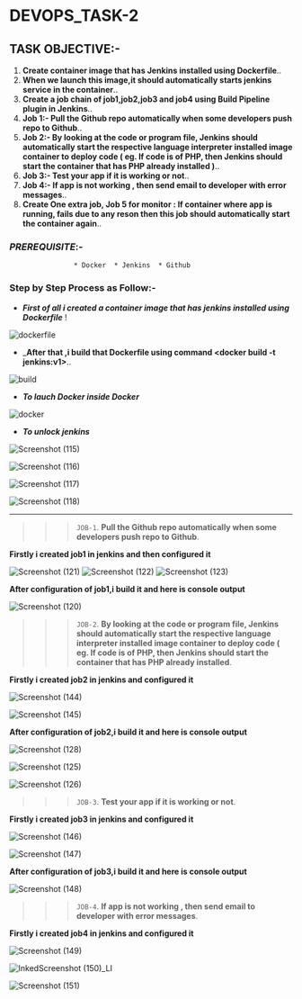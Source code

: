 # DEVOPS_TASK-2

## TASK OBJECTIVE:-

1. **Create container image that has Jenkins installed using Dockerfile**..
2. **When we launch this image,it  should automatically starts jenkins service in the container**..
3. **Create a job chain of job1,job2,job3 and job4 using Build Pipeline plugin in Jenkins**..
4. **Job 1:- Pull the Github repo automatically when some developers push repo to Github**..
5. **Job 2:- By looking at the code or program file, Jenkins should automatically start the respective language interpreter installed image container to deploy code ( eg. If code is of PHP, then Jenkins should start the container that has PHP already installed )**..
6. **Job 3:- Test your app if it is working or not**..
7. **Job 4:- If app is not working , then send email to developer with error messages**..
8. **Create One extra job, Job 5 for monitor : If container where app is running, fails due to any reson then this job should automatically start the container again**..

### _PREREQUISITE_:-
                    * Docker  * Jenkins  * Github

### Step by Step Process as Follow:-

* _**First of all i created a container image that has jenkins installed using Dockerfile**_ !

![dockerfile](https://user-images.githubusercontent.com/64469896/90393857-2dc4eb00-e0af-11ea-8d80-054824194e3c.png)

* _**After that ,i build that Dockerfile using command <docker build -t jenkins:v1>**..

![build](https://user-images.githubusercontent.com/64469896/90394186-d1ae9680-e0af-11ea-9a21-8ce04050c78b.png)

* _**To lauch Docker inside Docker**_

![docker](https://user-images.githubusercontent.com/64469896/90394718-c740cc80-e0b0-11ea-8b07-8a846415a421.png)

* _**To unlock jenkins**_

![Screenshot (115)](https://user-images.githubusercontent.com/64469896/90395919-f6f0d400-e0b2-11ea-91d3-ad1108f19a25.png)

![Screenshot (116)](https://user-images.githubusercontent.com/64469896/90395752-b09b7500-e0b2-11ea-9ef6-9ce1a78f6635.png)

![Screenshot (117)](https://user-images.githubusercontent.com/64469896/90395762-b6915600-e0b2-11ea-8613-9c2980c8ad58.png)

![Screenshot (118)](https://user-images.githubusercontent.com/64469896/90395769-babd7380-e0b2-11ea-86d7-141b3a91f179.png)

---

>>> `JOB-1`. **Pull the Github repo automatically when some developers push repo to Github**.

 **Firstly i created job1 in jenkins and then configured it**

![Screenshot (121)](https://user-images.githubusercontent.com/64469896/90398489-273a7180-e0b7-11ea-9ee8-0848aacbeaa2.png)
![Screenshot (122)](https://user-images.githubusercontent.com/64469896/90398500-2bff2580-e0b7-11ea-9d77-80f6ca833a30.png)
![Screenshot (123)](https://user-images.githubusercontent.com/64469896/90398505-302b4300-e0b7-11ea-83ba-44891bb8d3b6.png)

**After configuration of job1,i build it and here is console output**

![Screenshot (120)](https://user-images.githubusercontent.com/64469896/90398514-34eff700-e0b7-11ea-98fd-13b1be401c1d.png)


>>> `JOB-2`. **By looking at the code or program file, Jenkins should automatically start the respective language interpreter installed image container to deploy code ( eg. If code is of PHP, then Jenkins should start the container that has PHP already installed**.

**Firstly i created job2 in jenkins and configured it**

![Screenshot (144)](https://user-images.githubusercontent.com/64469896/93018341-b40c1880-f5ec-11ea-9f26-9ce4be5ca342.png)

![Screenshot (145)](https://user-images.githubusercontent.com/64469896/93018347-bc645380-f5ec-11ea-8f8f-c1322e22c85a.png)


**After configuration of job2,i build it and here is console output**

![Screenshot (128)](https://user-images.githubusercontent.com/64469896/93018350-bff7da80-f5ec-11ea-814f-6c8c6305f2cd.png)

![Screenshot (125)](https://user-images.githubusercontent.com/64469896/93019922-bc1d8580-f5f7-11ea-817f-6efa999a631a.png)

![Screenshot (126)](https://user-images.githubusercontent.com/64469896/93019921-ba53c200-f5f7-11ea-8a23-e67e7470e83e.png)


>>> `JOB-3`. **Test your app if it is working or not**.

**Firstly i created job3 in jenkins and configured it**

![Screenshot (146)](https://user-images.githubusercontent.com/64469896/93020003-64334e80-f5f8-11ea-82ca-93b093cf243b.png)

![Screenshot (147)](https://user-images.githubusercontent.com/64469896/93020001-61385e00-f5f8-11ea-98d8-b11c3c991a00.png)

**After configuration of job3,i build it and here is console output**

![Screenshot (148)](https://user-images.githubusercontent.com/64469896/93020002-639ab800-f5f8-11ea-8853-1d969befe452.png)


>>> `JOB-4`. **If app is not working , then send email to developer with error messages**.

**Firstly i created job4 in jenkins and configured it**

![Screenshot (149)](https://user-images.githubusercontent.com/64469896/93020646-d22d4500-f5fb-11ea-8799-00b3588c3a33.png)

![InkedScreenshot (150)_LI](https://user-images.githubusercontent.com/64469896/93020663-e96c3280-f5fb-11ea-908f-57a199b61a08.jpg)



![Screenshot (151)](https://user-images.githubusercontent.com/64469896/93020655-dfe2ca80-f5fb-11ea-8262-027ac5c723e6.png)















